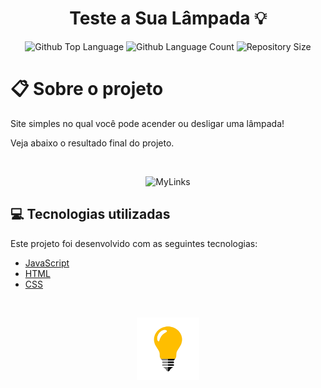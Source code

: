 <h1 align="center">
Teste a Sua Lâmpada 💡
</h1>

<p align="center">
  <img alt="Github Top Language" src="https://img.shields.io/github/languages/top/degabrielofi/LampTest?color=f7e018">

  <img alt="Github Language Count" src="https://img.shields.io/github/languages/count/degabrielofi/LampTest?color=f7e018">

  <img alt="Repository Size" src="https://img.shields.io/github/repo-size/degabrielofi/LampTest?color=f7e018">
</p>

# :clipboard: Sobre o projeto

Site simples no qual você pode acender ou desligar uma lâmpada!

Veja abaixo o resultado final do projeto.

<br>
<p align="center">
  <img alt="MyLinks" src="./GitHub/Teste a sua lâmpada.gif" width="70%"> 
  </p>

## :computer: Tecnologias utilizadas

Este projeto foi desenvolvido com as seguintes tecnologias:

- [JavaScript](https://www.javascript.com/)
- [HTML](https://developer.mozilla.org/pt-BR/docs/Web/HTML)
- [CSS](https://developer.mozilla.org/pt-BR/docs/Web/CSS)

<br>
<p align="center">
  <img alt="MyLinks" src="./GitHub/Icone.png" width="20%"> 
  </p>
